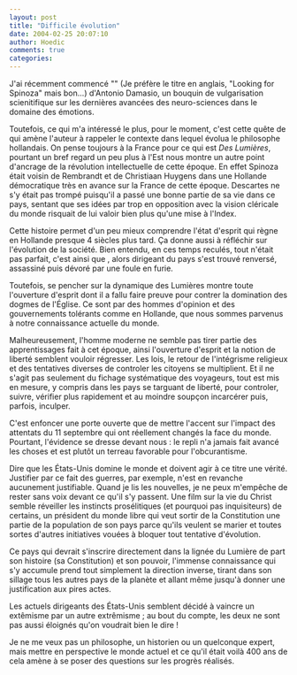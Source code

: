 ```yaml
---
layout: post
title: "Difficile évolution"
date: 2004-02-25 20:07:10
author: Hoedic
comments: true
categories: 
---
```



J'ai récemment commencé "" (Je préfère le titre en anglais, "Looking for Spinoza" mais bon...) d'Antonio Damasio, un bouquin de vulgarisation scienitifique sur les dernières avancées des neuro-sciences dans le domaine des émotions.

Toutefois, ce qui m'a intéressé le plus, pour le moment, c'est cette quête de  qui amène l'auteur à rappeler le contexte dans lequel évolua le philosophe hollandais. On pense toujours à la France pour ce qui est *Des Lumières*, pourtant un bref regard un peu plus à l'Est nous montre un autre point d'ancrage de la révolution intellectuelle de cette époque. En effet Spinoza était voisin de Rembrandt et de Christiaan Huygens dans une Hollande démocratique très en avance sur la France de cette époque. Descartes ne s'y était pas trompé puisqu'il a passé une bonne partie de sa vie dans ce pays, sentant que ses idées par trop en opposition avec la vision cléricale du monde risquait de lui valoir bien plus qu'une mise à l'Index.

Cette histoire permet d'un peu mieux comprendre l'état d'esprit qui règne en Hollande presque 4 siècles plus tard. Ça donne aussi à réfléchir sur l'évolution de la société. Bien entendu, en ces temps reculés, tout n'était pas parfait, c'est ainsi que , alors dirigeant du pays s'est trouvé renversé,  assassiné puis dévoré par une foule en furie.

Toutefois, se pencher sur la dynamique des Lumières montre toute l'ouverture d'esprit dont il a fallu faire preuve pour contrer la domination des dogmes de l'Église. Ce sont par des hommes d'opinion et des gouvernements tolérants comme en Hollande, que nous sommes parvenus à notre connaissance actuelle du monde.

Malheureusement, l'homme moderne ne semble pas tirer partie des apprentissages fait à cet époque, ainsi l'ouverture d'esprit et la notion de liberté semblent vouloir régresser. Les lois, le retour de l'intégrisme religieux et des tentatives diverses de controler les citoyens se multiplient. Et il ne s'agit pas seulement du fichage systématique des voyageurs, tout est mis en mesure, y compris dans les pays se targuant de liberté, pour controler, suivre, vérifier plus rapidement et au moindre soupçon incarcérer puis, parfois, inculper.

C'est enfoncer une porte ouverte que de mettre l'accent sur l'impact des attentats du 11 septembre qui ont réellement changés la face du monde. Pourtant, l'évidence se dresse devant nous : le repli n'a jamais fait avancé les choses et est plutôt un terreau favorable pour l'obcurantisme.

Dire que les États-Unis domine le monde et doivent agir à ce titre une vérité. Justifier par ce fait des guerres, par exemple, n'est en revanche aucunement justifiable. Quand je lis les nouvelles, je ne peux m'empêche de rester sans voix devant ce qu'il s'y passent. Une film sur la vie du Christ semble réveiller les instincts prosélitiques (et pourquoi pas inquisiteurs) de certains, un président du monde libre qui veut sortir de la Constitution une partie de la population de son pays parce qu'ils veulent se marier et toutes sortes d'autres initiatives vouées à bloquer tout tentative d'évolution.

Ce pays qui devrait s'inscrire directement dans la lignée du Lumière de part son histoire (sa Constitution) et son pouvoir, l'immense connaissance qui s'y accumule prend tout simplement la direction inverse, tirant dans son sillage tous les autres pays de la planète et allant même jusqu'à donner une justification aux pires actes.

Les actuels dirigeants des États-Unis semblent décidé à vaincre un extêmisme par un autre extrêmisme ; au bout du compte, les deux ne sont pas aussi éloignés qu'on voudrait bien le dire !

Je ne me veux pas un philosophe, un historien ou un quelconque expert, mais mettre en perspective le monde actuel et ce qu'il était voilà 400 ans de cela amène à se poser des questions sur les progrès réalisés.
